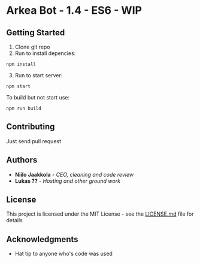 # Arkea Bot - 1.4 - ES6 - WIP

## Getting Started

1. Clone git repo
2. Run to install depencies:

```
npm install
```

3. Run to start server:

```
npm start
```

To build but not start use:

```
npm run build
```


## Contributing
Just send pull request

## Authors

* **Niilo Jaakkola** - *CEO, cleaning and code review*
* **Lukas ??** - *Hosting and other ground work*

## License

This project is licensed under the MIT License - see the [LICENSE.md](LICENSE.md) file for details

## Acknowledgments

* Hat tip to anyone who's code was used
